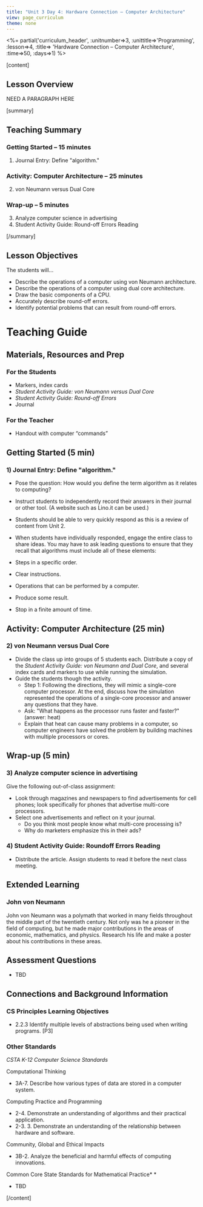 ```yaml
---
title: "Unit 3 Day 4: Hardware Connection – Computer Architecture"
view: page_curriculum
theme: none
---
```


<%= partial('curriculum_header', :unitnumber=>3, :unittitle=>'Programming', :lesson=>4, :title=> 'Hardware Connection – Computer Architecture', :time=>50, :days=>1) %>

[content]



## Lesson Overview

NEED A PARAGRAPH HERE  


[summary]

## Teaching Summary

### **Getting Started** – 15 minutes

1) Journal Entry: Define "algorithm."

### **Activity: Computer Architecture** – 25 minutes

2) von Neumann versus Dual Core  

### **Wrap-up** – 5 minutes

3) Analyze computer science in advertising  
4) Student Activity Guide: Round-off Errors Reading

[/summary]

## Lesson Objectives

The students will...  

- Describe the operations of a computer using von Neumann architecture.
- Describe the operations of a computer using dual core architecture.
- Draw the basic components of a CPU.
- Accurately describe round-off errors.
- Identify potential problems that can result from round-off errors.

# Teaching Guide

## Materials, Resources and Prep

### For the Students
- Markers, index cards
- *Student Activity Guide: von Neumann versus Dual Core*
- *Student Activity Guide: Round-off Errors*
- Journal

### For the Teacher

- Handout with computer “commands”

## Getting Started (5 min)

### 1) Journal Entry: Define "algorithm."
- Pose the question: How would you define the term algorithm as it relates to computing?
- Instruct students to independently record their answers in their journal or other tool. (A website such as Lino.it can be used.)
- Students should be able to very quickly respond as this is a review of content from Unit 2.
- When students have individually responded, engage the entire class to share ideas. You may have to ask leading questions to ensure that they recall that algorithms must include all of these elements:

 - Steps in a specific order.
 - Clear instructions.
 - Operations that can be performed by a computer.
 - Produce some result.
 - Stop in a finite amount of time.

## Activity: Computer Architecture (25 min)

### 2) von Neumann versus Dual Core  

- Divide the class up into groups of 5 students each. Distribute a copy of the *Student Activity Guide: von Neumann and Dual Core*, and several index cards and markers to use while running the simulation.
- Guide the students though the activity. 
  - Step 1: Following the directions, they will mimic a single-core computer processor. At the end, discuss how the simulation represented the operations of a single-core processor and answer any questions that they have. 
  - Ask: "What happens as the processor runs faster and faster?" (answer: heat) 
  - Explain that heat can cause many problems in a computer, so computer engineers have solved the problem by building machines with multiple processors or cores. 

## Wrap-up (5 min)

### 3) Analyze computer science in advertising
Give the following out-of-class assignment:

- Look through magazines and newspapers to find advertisements for cell phones; look specifically for phones that advertise  multi-core processors. 
- Select one advertisements and reflect on it your journal.    
  - Do you think most people know what multi-core processing is? 
  - Why do marketers emphasize this in their ads?

### 4) Student Activity Guide: Roundoff Errors Reading
- Distribute the article. Assign students to read it before the next class meeting.


## Extended Learning

### John von Neumann

John von Neumann was a polymath that worked in many fields throughout the middle part of the twentieth century. Not only was he a pioneer in the field of computing, but he made major contributions in the areas of economic, mathematics, and physics. Research his life and make a poster about his contributions in these areas.



## Assessment Questions  
- TBD  

## Connections and Background Information
### CS Principles Learning Objectives

- 2.2.3 Identify multiple levels of abstractions being used when writing programs. [P3]


### Other Standards
*CSTA K-12 Computer Science Standards*

Computational Thinking 

- 3A-7. Describe how various types of data are stored in a computer system.

Computing Practice and Programming

- 2-4. Demonstrate an understanding of algorithms and their practical application.
- 2-3. 3. Demonstrate an understanding of the relationship between hardware and software.

Community, Global and Ethical Impacts 

- 3B-2. Analyze the beneficial and harmful effects of computing innovations.


Common Core State Standards for Mathematical Practice*
*
 - TBD

[/content]
